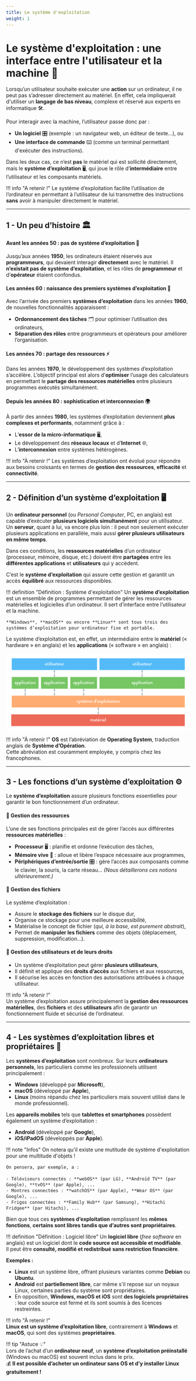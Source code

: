 ```yaml
---
title: Le système d'exploitation
weight: 1 
---
```


# Le système d'exploitation : une interface entre l'utilisateur et la machine 💾

Lorsqu’un utilisateur souhaite exécuter une **action** sur un ordinateur, il ne peut pas s’adresser directement au matériel. En effet, cela impliquerait d'utiliser un **langage de bas niveau**, complexe et réservé aux experts en informatique 🛠️.

Pour interagir avec la machine, l’utilisateur passe donc par :

- **Un logiciel** 🎛️ (exemple : un navigateur web, un éditeur de texte…), ou
- **Une interface de commande** ⌨️ (comme un terminal permettant d'exécuter des instructions).

Dans les deux cas, ce n’est **pas** le matériel qui est sollicité directement, mais le **système d’exploitation** 🖥️, qui joue le rôle d’**intermédiaire** entre l’utilisateur et les composants matériels.

!!! info "A retenir !" 
    Le système d’exploitation facilite l’utilisation de l’ordinateur en permettant à l’utilisateur de lui transmettre des instructions **sans** avoir à manipuler directement le matériel.

--- 

## 1 - Un peu d’histoire 🏛️  

#### Avant les années 50 : pas de système d’exploitation 📜  
Jusqu’aux années **1950**, les ordinateurs étaient réservés aux **programmeurs**, qui devaient interagir **directement** avec le matériel. Il **n’existait pas de système d’exploitation**, et les rôles de **programmeur** et d’**opérateur** étaient confondus.  

#### Les années 60 : naissance des premiers systèmes d’exploitation 🚀  
Avec l’arrivée des premiers **systèmes d’exploitation** dans les années **1960**, de nouvelles fonctionnalités apparaissent :  
- **Ordonnancement des tâches** 🗂️ pour optimiser l’utilisation des ordinateurs,  
- **Séparation des rôles** entre programmeurs et opérateurs pour améliorer l’organisation.  

#### Les années 70 : partage des ressources ⚡  
Dans les années **1970**, le développement des systèmes d’exploitation s’accélère. L’objectif principal est alors d’**optimiser** l’usage des calculateurs en permettant le **partage des ressources matérielles** entre plusieurs programmes exécutés simultanément.  

#### Depuis les années 80 : sophistication et interconnexion 🌍  
À partir des années **1980**, les systèmes d’exploitation deviennent **plus complexes et performants**, notamment grâce à :  
- L’**essor de la micro-informatique** 🖥️,  
- Le développement des **réseaux locaux** et d’**Internet** 🌐,  
- L’**interconnexion** entre systèmes hétérogènes.  

!!! info "À retenir !"
    Les systèmes d’exploitation ont évolué pour répondre aux besoins croissants en termes de **gestion des ressources**, **efficacité** et **connectivité**.

---

## 2 - Définition d’un système d’exploitation 🖥️  

Un **ordinateur personnel** (ou *Personal Computer*, PC, en anglais) est capable d’exécuter **plusieurs logiciels simultanément** pour un utilisateur.  
Un **serveur**, quant à lui, va encore plus loin : il peut non seulement exécuter plusieurs applications en parallèle, mais aussi **gérer plusieurs utilisateurs en même temps**.  

Dans ces conditions, les **ressources matérielles** d’un ordinateur (processeur, mémoire, disque, etc.) doivent être **partagées** entre les **différentes applications** et **utilisateurs** qui y accèdent.  

C’est le **système d’exploitation** qui assure cette gestion et garantit un accès **équilibré** aux ressources disponibles.  

!!! definition "Définition : Système d'exploitation"
    Un **système d’exploitation** est un ensemble de programmes permettant de gérer les ressources matérielles et logicielles d’un ordinateur. Il sert d’interface entre l’utilisateur et la machine.
    
    **Windows**, **macOS** ou encore **Linux** sont tous trois des systèmes d’exploitation pour ordinateur fixe et portable.

Le système d’exploitation est, en effet, un intermédiaire entre le **matériel** (« hardware » en anglais) et les **applications** (« software » en anglais) : 
 
<div style="display: flex; justify-content: center; gap: 20px;">
        <img src="../../../files/pictures/NSI1e/os1.png" alt="TP Windows 3" class="image">
</div>

!!! info "À retenir !" 
    **OS** est l’abréviation de **Operating System**, traduction anglais de **Système d’Opération**.  
    Cette abréviation est couramment employée, y compris chez les francophones.

--- 

## 3 - Les fonctions d’un système d’exploitation ⚙️  

Le **système d’exploitation** assure plusieurs fonctions essentielles pour garantir le bon fonctionnement d’un ordinateur.  

#### 🔄 Gestion des ressources  
L’une de ses fonctions principales est de gérer l’accès aux différentes **ressources matérielles** :  

- **Processeur** 🖥️ : planifie et ordonne l’exécution des tâches,  
- **Mémoire vive** 💾 : alloue et libère l’espace nécessaire aux programmes,  
- **Périphériques d’entrée/sortie** 🎛️ : gère l’accès aux composants comme le clavier, la souris, la carte réseau…  *(Nous détaillerons ces notions ultérieurement.)*  

#### 📂 Gestion des fichiers  
Le système d’exploitation :  

- Assure le **stockage des fichiers** sur le disque dur,  
- Organise ce stockage pour une meilleure accessibilité,  
- Matérialise le concept de fichier (*qui, à la base, est purement abstrait*),  
- Permet de **manipuler les fichiers** comme des objets (déplacement, suppression, modification…).  

#### 👥 Gestion des utilisateurs et de leurs droits  
- Un système d’exploitation peut gérer **plusieurs utilisateurs**,  
- Il définit et applique des **droits d’accès** aux fichiers et aux ressources,  
- Il sécurise les accès en fonction des autorisations attribuées à chaque utilisateur.  

!!! info "À retenir !"  
    Un système d’exploitation assure principalement la **gestion des ressources matérielles**, des **fichiers** et des **utilisateurs** afin de garantir un fonctionnement fluide et sécurisé de l’ordinateur.  

--- 

## 4 - Les systèmes d’exploitation libres et propriétaires 💾

Les **systèmes d’exploitation** sont nombreux. Sur leurs **ordinateurs personnels**, les particuliers comme les professionnels utilisent principalement :  
- **Windows** (développé par **Microsoft**),  
- **macOS** (développé par **Apple**),  
- **Linux** (moins répandu chez les particuliers mais souvent utilisé dans le monde professionnel).  

Les **appareils mobiles** tels que **tablettes et smartphones** possèdent également un système d’exploitation :  
- **Android** (développé par **Google**),  
- **iOS/iPadOS** (développés par **Apple**).  

!!! note "Infos"
    On notera qu'il existe une mutitude de système d'exploitation pour une multitude d'objets !

    On pensera, par exemple, a : 

    - Téléviseurs connectés : **webOS** (par LG), **Androïd TV** (par Google), **tvOS** (par Apple), ...
    - Montres connectées : **watchOS** (par Apple), **Wear OS** (par Google), ...
    - Frigos connectées : **Family Hub** (par Samsung), **Hitachi Fridgee** (par Hitachi), ... 

Bien que tous ces **systèmes d’exploitation** remplissent les **mêmes fonctions**, **certains sont libres tandis que d’autres sont propriétaires**.


!!! definition "Définition : Logiciel libre"
    Un **logiciel libre** (*free software* en anglais) est un logiciel dont le **code source est accessible et modifiable**.  
    Il peut être **consulté, modifié et redistribué sans restriction financière**.

**Exemples :** 

- **Linux** est un système libre, offrant plusieurs variantes comme **Debian** ou **Ubuntu**.  
- **Android** est **partiellement libre**, car même s'il repose sur un noyaux Linux, certaines parties du système sont propriétaires.
- En opposition, **Windows, macOS et iOS** sont **des logiciels propriétaires** : leur code source est fermé et ils sont soumis à des licences restreintes.

!!! info "À retenir !"  
    **Linux est un système d’exploitation libre**, contrairement à **Windows** et **macOS**, qui sont des systèmes **propriétaires**.  

!!! tip "Astuce 💡"  
    Lors de l’achat d’un **ordinateur neuf**, un **système d’exploitation préinstallé** (Windows ou macOS) est souvent inclus dans le prix.  
    💰 **Il est possible d’acheter un ordinateur sans OS et d’y installer Linux gratuitement !**  